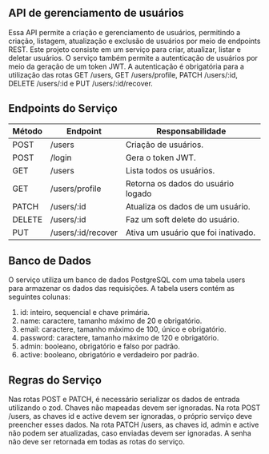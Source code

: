 ## API de gerenciamento de usuários

Essa API permite a criação e gerenciamento de usuários, permitindo a criação, listagem, atualização e exclusão de usuários por meio de endpoints REST.
Este projeto consiste em um serviço para criar, atualizar, listar e deletar usuários. O serviço também permite a autenticação de usuários por meio da geração de um token JWT. A autenticação é obrigatória para a utilização das rotas GET /users, GET /users/profile, PATCH /users/:id, DELETE /users/:id e PUT /users/:id/recover.

## Endpoints do Serviço

| Método | Endpoint | Responsabilidade |
| --- | --- |---|
| POST |  /users | Criação de usuários. |
| POST |  /login |  Gera o token JWT. |
| GET |  /users  |  Lista todos os usuários. |
| GET |  /users/profile  |  Retorna os dados do usuário logado  |
| PATCH  | /users/:id  | Atualiza os dados de um usuário. |
| DELETE | /users/:id  | Faz um soft delete do usuário. |
| PUT | /users/:id/recover  | Ativa um usuário que foi inativado. |

## Banco de Dados

O serviço utiliza um banco de dados PostgreSQL com uma tabela users para armazenar os dados das requisições. A tabela users contém as seguintes colunas:

1. id: inteiro, sequencial e chave primária.
2. name: caractere, tamanho máximo de 20 e obrigatório.
3. email: caractere, tamanho máximo de 100, único e obrigatório.
4. password: caractere, tamanho máximo de 120 e obrigatório.
5. admin: booleano, obrigatório e falso por padrão.
6. active: booleano, obrigatório e verdadeiro por padrão.


## Regras do Serviço

Nas rotas POST e PATCH, é necessário serializar os dados de entrada utilizando o zod. Chaves não mapeadas devem ser ignoradas.
Na rota POST /users, as chaves id e active devem ser ignoradas, o próprio serviço deve preencher esses dados.
Na rota PATCH /users, as chaves id, admin e active não podem ser atualizadas, caso enviadas devem ser ignoradas.
A senha não deve ser retornada em todas as rotas do serviço.
